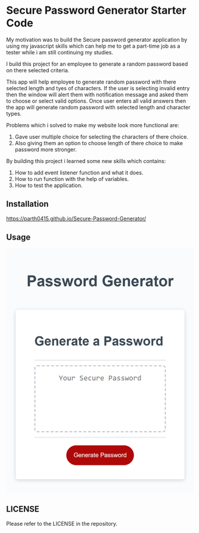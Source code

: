 # Secure Password Generator Starter Code

My motivation was to build the Secure password generator application by using my javascript skills which can help me to get a part-time job as a tester while i am still continuing my studies. 

I build this project for an employee to generate a random password based on there selected criteria.

This app will help employee to generate random password with there selected length and tyes of characters. If the user is selecting invalid entry then the window will alert them with notification message and asked them to choose or select valid options. Once user enters all valid answers then the app will generate random password with selected length and character types.

Problems which i solved to make my website look more functional are:
1) Gave user multiple choice for selecting the characters of there choice.
2) Also giving them an option to choose length of there choice to make password more stronger.

By building this project i learned some new skills which contains:
1) How to add event listener function and what it does.
2) How to run function with the help of variables.
3) How to test the application.


## Installation

https://parth0415.github.io/Secure-Password-Generator/

## Usage

![project](./assets/images/Application-screenshot.png "Project1")

## LICENSE
Please refer to the LICENSE in the repository.

































